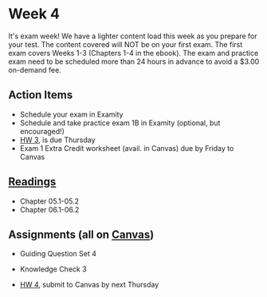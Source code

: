 # Week 4

It's exam week!  We have a lighter content load this week as you prepare for your test.  The content covered will NOT be on your first exam.  The first exam covers Weeks 1-3 (Chapters 1-4 in the ebook).  The exam and practice exam need to be scheduled more than 24 hours in advance to avoid a $3.00 on-demand fee.



## Action Items
* Schedule your exam in Examity
* Schedule and take practice exam 1B in Examity (optional, but encouraged!)
* [HW 3](https://genchem.science.psu.edu/homework-3-wc), is due Thursday
* Exam 1 Extra Credit worksheet (avail. in Canvas) due by Friday to Canvas


## [Readings](https://genchem.science.psu.edu)
* Chapter 05.1-05.2  
* Chapter 06.1-06.2


## Assignments (all on [Canvas](https://psu.instructure.com/courses/1952043))

- Guiding Question Set 4

- Knowledge Check 3

- [HW 4](https://genchem.science.psu.edu/homework-4-wc-0), submit to Canvas by next Thursday




